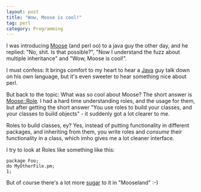 ```yaml
---
layout: post
title: "Wow, Moose is cool!"
tag: perl
category: Programming
---
```


I was introducing [Moose](http://search.cpan.org/dist/Moose) (and perl oo)
to a java guy the other day, and he replied: "No, shit. Is that possible?",
"Now I understand the fuzz about multiple inheritance" and "Wow, Moose is
cool!".

I must confess: It brings comfort to my heart to hear a
[Java](http://en.wikipedia.org/wiki/Java_%28programming_language%29) guy
talk down on his own language, but it's even sweeter to hear something
nice about perl.

But back to the topic: What was so cool about Moose? The short answer is
[Moose::Role](http://search.cpan.org/dist/Moose/lib/Moose/Manual/Roles.pod).
I had a hard time understanding roles, and the usage for them, but after
getting the short answer "You use roles to build your classes, and your
classes to build objects" - it suddenly got a lot clearer to me.

Roles to build classes, ey? Yes, instead of putting functionality in
different packages, and inheriting from them, you write roles and
_consume_ their functionality in a class, which imho gives me a lot
cleaner interface.

I try to look at Roles like something like this:

    package Foo;
    do MyOtherFile.pm;
    1;

But of course there's a lot more [sugar](http://search.cpan.org/dist/Moose/lib/Moose/Manual/Unsweetened.pod)
to it in "Mooseland" :-)
